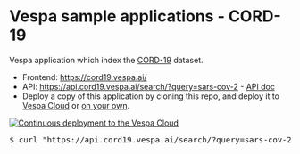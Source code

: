 <!-- Copyright Verizon Media. Licensed under the terms of the Apache 2.0 license. See LICENSE in the project root. -->
# Vespa sample applications - CORD-19 

Vespa application which index the [CORD-19](https://pages.semanticscholar.org/coronavirus-research) dataset.

* Frontend: https://cord19.vespa.ai/
* API: https://api.cord19.vespa.ai/search/?query=sars-cov-2 - [API doc](https://github.com/vespa-engine/cord-19/blob/master/cord-19-queries.md)
* Deploy a copy of this application by cloning this repo, and deploy it to 
  [Vespa Cloud](https://cloud.vespa.ai/) or [on your own](experiment-yourself.md).

[![Continuous deployment to the Vespa Cloud](https://github.com/vespa-engine/sample-apps/workflows/Deploy%20the%20Vespa%20CORD-19%20search%20application%20to%20Vespa%20Cloud/badge.svg)](https://github.com/vespa-engine/sample-apps/actions?query=workflow%3A%22Deploy+the+Vespa+CORD-19+search+application+to+Vespa+Cloud%22)

<pre data-test="exec" data-test-assert-contains="spike-mediated">
$ curl "https://api.cord19.vespa.ai/search/?query=sars-cov-2"
</pre>
